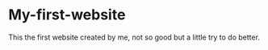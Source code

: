 # My-first-website
This the first website created by me, not so good but a little try to do better.

